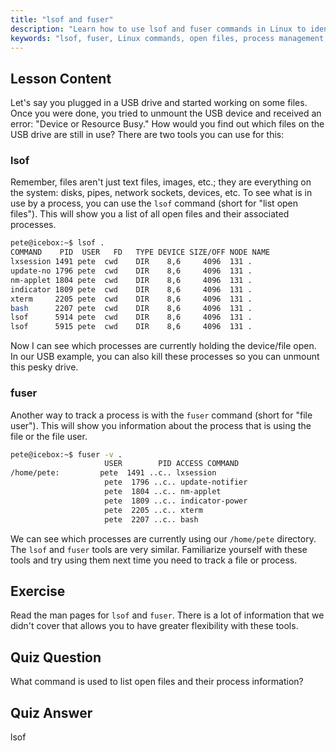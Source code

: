 ```yaml
---
title: "lsof and fuser"
description: "Learn how to use lsof and fuser commands in Linux to identify processes using files. Understand "Device or Resource Busy" errors and manage open files effectively."
keywords: "lsof, fuser, Linux commands, open files, process management, Linux tutorial, beginner guide, device busy"
---
```


## Lesson Content

Let's say you plugged in a USB drive and started working on some files. Once you were done, you tried to unmount the USB device and received an error: "Device or Resource Busy." How would you find out which files on the USB drive are still in use? There are two tools you can use for this:

### lsof

Remember, files aren't just text files, images, etc.; they are everything on the system: disks, pipes, network sockets, devices, etc. To see what is in use by a process, you can use the `lsof` command (short for "list open files"). This will show you a list of all open files and their associated processes.

```bash
pete@icebox:~$ lsof .
COMMAND    PID  USER   FD   TYPE DEVICE SIZE/OFF NODE NAME
lxsession 1491 pete  cwd    DIR    8,6     4096  131 .
update-no 1796 pete  cwd    DIR    8,6     4096  131 .
nm-applet 1804 pete  cwd    DIR    8,6     4096  131 .
indicator 1809 pete  cwd    DIR    8,6     4096  131 .
xterm     2205 pete  cwd    DIR    8,6     4096  131 .
bash      2207 pete  cwd    DIR    8,6     4096  131 .
lsof      5914 pete  cwd    DIR    8,6     4096  131 .
lsof      5915 pete  cwd    DIR    8,6     4096  131 .
```

Now I can see which processes are currently holding the device/file open. In our USB example, you can also kill these processes so you can unmount this pesky drive.

### fuser

Another way to track a process is with the `fuser` command (short for "file user"). This will show you information about the process that is using the file or the file user.

```bash
pete@icebox:~$ fuser -v .
                     USER        PID ACCESS COMMAND
/home/pete:         pete  1491 ..c.. lxsession
                     pete  1796 ..c.. update-notifier
                     pete  1804 ..c.. nm-applet
                     pete  1809 ..c.. indicator-power
                     pete  2205 ..c.. xterm
                     pete  2207 ..c.. bash
```

We can see which processes are currently using our `/home/pete` directory. The `lsof` and `fuser` tools are very similar. Familiarize yourself with these tools and try using them next time you need to track a file or process.

## Exercise

Read the man pages for `lsof` and `fuser`. There is a lot of information that we didn't cover that allows you to have greater flexibility with these tools.

## Quiz Question

What command is used to list open files and their process information?

## Quiz Answer

lsof
